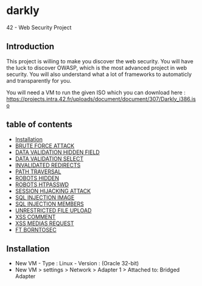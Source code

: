 # darkly
42 - Web Security Project

## Introduction

This project is willing to make you discover the web security. You will have the luck to discover OWASP, which is the most advanced project in web security. You will also understand what a lot of frameworks to automaticly and transparently for you.

You will need a VM to run the given ISO which you can download here : 
https://projects.intra.42.fr/uploads/document/document/307/Darkly_i386.iso

## table of contents
* [Installation](#installation)
* [BRUTE FORCE ATTACK](https://github.com/tillderoquefeuil/darkly/blob/master/BRUTE_FORCE_ATTACK/Ressources/man.md)
* [DATA VALIDATION HIDDEN FIELD](https://github.com/tillderoquefeuil/darkly/blob/master/DATA_VALIDATION_HIDDEN_FIELD/Ressources/man.md)
* [DATA VALIDATION SELECT](https://github.com/tillderoquefeuil/darkly/blob/master/DATA_VALIDATION_SELECT/Ressources/man.md)
* [INVALIDATED REDIRECTS](https://github.com/tillderoquefeuil/darkly/blob/master/INVALIDATED_REDIRECTS/Ressources/man.md)
* [PATH TRAVERSAL](https://github.com/tillderoquefeuil/darkly/blob/master/PATH_TRAVERSAL/Ressources/man.md)
* [ROBOTS HIDDEN](https://github.com/tillderoquefeuil/darkly/blob/master/ROBOTS_HIDDEN/Ressources/man.md)
* [ROBOTS HTPASSWD](https://github.com/tillderoquefeuil/darkly/blob/master/ROBOTS_HTPASSWD/Ressources/man.md)
* [SESSION HIJACKING ATTACK](https://github.com/tillderoquefeuil/darkly/blob/master/SESSION_HIJACKING_ATTACK/Ressources/man.md)
* [SQL INJECTION IMAGE](https://github.com/tillderoquefeuil/darkly/blob/master/SQL_INJECTION_IMAGE/Ressources/man.md)
* [SQL INJECTION MEMBERS](https://github.com/tillderoquefeuil/darkly/blob/master/SQL_INJECTION_MEMBERS/Ressources/man.md)
* [UNRESTRICTED FILE UPLOAD](https://github.com/tillderoquefeuil/darkly/blob/master/UNRESTRICTED_FILE_UPLOAD/Ressources/man.md)
* [XSS COMMENT](https://github.com/tillderoquefeuil/darkly/blob/master/XSS_COMMENT/Ressources/man.md)
* [XSS MEDIAS REQUEST](https://github.com/tillderoquefeuil/darkly/blob/master/XSS_MEDIAS_REQUEST/Ressources/man.md)
* [FT BORNTOSEC](https://github.com/tillderoquefeuil/darkly/blob/master/FT_BORNTOSEC/Ressources/man.md)

## Installation <a id="installation"></a>
- New VM - Type : Linux - Version : (Oracle 32-bit)
- New VM > settings > Network > Adapter 1 > Attached to: Bridged Adapter